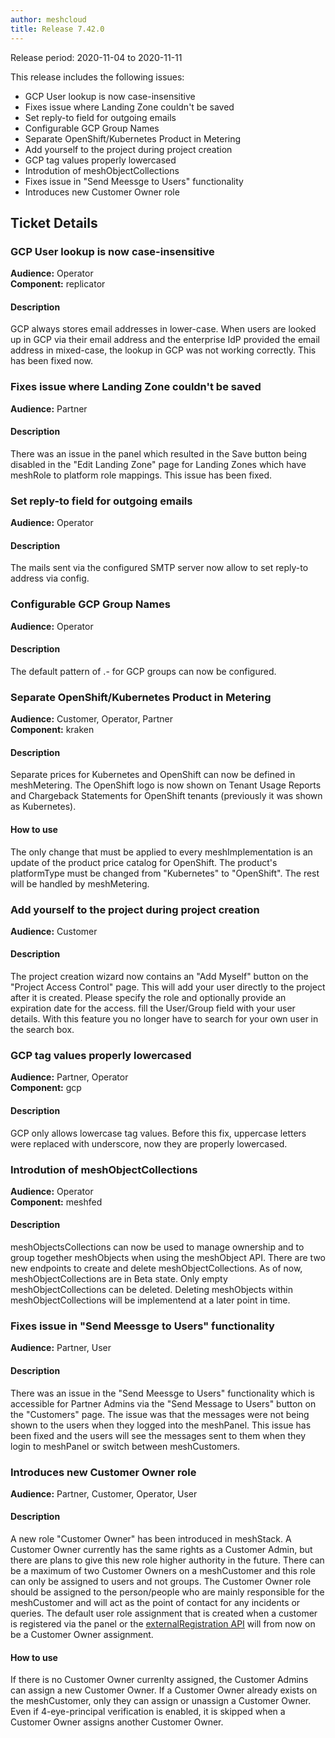 ```yaml
---
author: meshcloud
title: Release 7.42.0
---
```


Release period: 2020-11-04 to 2020-11-11

This release includes the following issues:
* GCP User lookup is now case-insensitive
* Fixes issue where Landing Zone couldn't be saved
* Set reply-to field for outgoing emails
* Configurable GCP Group Names
* Separate OpenShift/Kubernetes Product in Metering
* Add yourself to the project during project creation
* GCP tag values properly lowercased
* Introdution of meshObjectCollections
* Fixes issue in "Send Meessge to Users" functionality
* Introduces new Customer Owner role
<!--truncate-->

## Ticket Details
### GCP User lookup is now case-insensitive
**Audience:** Operator<br>**Component:** replicator


#### Description
GCP always stores email addresses in lower-case. When users are looked up in GCP via their email address and the
enterprise IdP provided the email address in mixed-case, the lookup in GCP was not working correctly. This has
been fixed now.

### Fixes issue where Landing Zone couldn't be saved
**Audience:** Partner<br>

#### Description
There was an issue in the panel which resulted in the Save button being disabled in the "Edit Landing Zone" page
for Landing Zones which have meshRole to platform role mappings. This issue has been fixed.

### Set reply-to field for outgoing emails
**Audience:** Operator<br>

#### Description
The mails sent via the configured SMTP server now allow to set reply-to address via config.

### Configurable GCP Group Names
**Audience:** Operator<br>

#### Description
The default pattern of <customer>.<project>-<role> for GCP groups can now be configured.

### Separate OpenShift/Kubernetes Product in Metering
**Audience:** Customer, Operator, Partner<br>**Component:** kraken


#### Description
Separate prices for Kubernetes and OpenShift can now be defined in meshMetering. The OpenShift logo is now shown on
Tenant Usage Reports and Chargeback Statements for OpenShift tenants (previously it was shown as Kubernetes).

#### How to use
The only change that must be applied to every meshImplementation is an update of the product price catalog for OpenShift.
The product's platformType must be changed from "Kubernetes" to "OpenShift". The rest will be handled by meshMetering.

### Add yourself to the project during project creation
**Audience:** Customer<br>

#### Description
The project creation wizard now contains an "Add Myself" button on the "Project Access Control" page. This will add your user directly to the project after it is created. Please specify the role and optionally provide an expiration date for the access.
fill the User/Group field with your user details. With this feature you no longer have to search for your own user in the search box.

### GCP tag values properly lowercased
**Audience:** Partner, Operator<br>**Component:** gcp


#### Description
GCP only allows lowercase tag values. Before this fix, uppercase letters were replaced with underscore,
now they are properly lowercased.

### Introdution of meshObjectCollections
**Audience:** Operator<br>**Component:** meshfed


#### Description
meshObjectsCollections can now be used to manage ownership and to group together meshObjects when
using the meshObject API. There are two new endpoints to create and delete meshObjectCollections.
As of now, meshObjectCollections are in Beta state. Only empty meshObjectCollections can be deleted.
Deleting meshObjects within meshObjectCollections will be implementend at a later point in time.

### Fixes issue in "Send Meessge to Users" functionality
**Audience:** Partner, User<br>

#### Description
There was an issue in the "Send Meessge to Users" functionality which is accessible for Partner Admins via the
"Send Message to Users" button on the "Customers" page. The issue was that the messages were not being shown to
the users when they logged into the meshPanel. This issue has been fixed and  the users will see the messages sent
to them when they login to meshPanel or switch between meshCustomers.

### Introduces new Customer Owner role
**Audience:** Partner, Customer, Operator, User<br>

#### Description
A new role "Customer Owner" has been introduced in meshStack. A Customer Owner currently has the same
rights as a Customer Admin, but there are plans to give this new role higher authority in the future.
There can be a maximum of two Customer Owners on a meshCustomer and this role can only be assigned to users and not groups.
The Customer Owner role should be assigned to the person/people who are mainly responsible for the meshCustomer and will
act as the point of contact for any incidents or queries.
The default user role assignment that is created when a customer is registered via the panel or the
<a href="https://federation.dev.meshcloud.io/docs/index.html#resources-externalRegistration">externalRegistration API</a>
will from now on be a Customer Owner assignment.

#### How to use
If there is no Customer Owner currenlty assigned, the Customer Admins can assign a new Customer Owner. If a Customer Owner
already exists on the meshCustomer, only they can assign or unassign a Customer Owner. Even if 4-eye-principal verification
is enabled, it is skipped when a Customer Owner assigns another Customer Owner.

